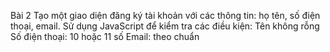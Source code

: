 Bài 2 Tạo một giao diện đăng ký tài khoản với các thông tin: họ tên, số điện thoại,
email. Sử dụng JavaScript để kiểm tra các điều kiện:
Tên không rỗng
Số điện thoại: 10 hoặc 11 số
Email: theo chuẩn 
